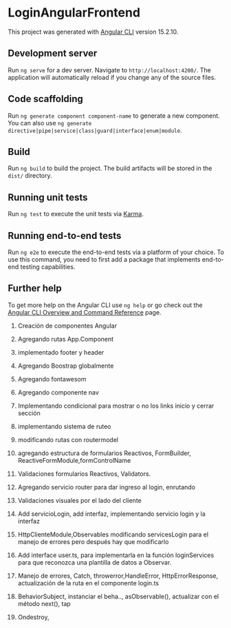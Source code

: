 # LoginAngularFrontend

This project was generated with [Angular CLI](https://github.com/angular/angular-cli) version 15.2.10.

## Development server

Run `ng serve` for a dev server. Navigate to `http://localhost:4200/`. The application will automatically reload if you change any of the source files.

## Code scaffolding

Run `ng generate component component-name` to generate a new component. You can also use `ng generate directive|pipe|service|class|guard|interface|enum|module`.

## Build

Run `ng build` to build the project. The build artifacts will be stored in the `dist/` directory.

## Running unit tests

Run `ng test` to execute the unit tests via [Karma](https://karma-runner.github.io).

## Running end-to-end tests

Run `ng e2e` to execute the end-to-end tests via a platform of your choice. To use this command, you need to first add a package that implements end-to-end testing capabilities.

## Further help

To get more help on the Angular CLI use `ng help` or go check out the [Angular CLI Overview and Command Reference](https://angular.io/cli) page.

1.	Creación de componentes Angular  							
2.	Agregando rutas App.Component							
3.	implementado footer y header								
4.	Agregando Boostrap globalmente 							
5.	Agregando fontawesom								
6.	Agregando componente nav								
7.	Implementando condicional para mostrar o no los links inicio y cerrar sección		

8.	implementando sistema de ruteo 							
9.	modificando rutas con routermodel 							

10.	agregando estructura de formularios Reactivos, FormBuilder, ReactiveFormModule,formControlName	
11.	Validaciones formularios Reactivos, Validators.

12.	Agregando servicio  router para dar ingreso al login, enrutando

13.	Validaciones visuales por el lado del cliente						

14.	Add servicioLogin, add interfaz,	 implementando servicio login y la interfaz		

15.	HttpClienteModule,Observables modificando servicesLogin para el manejo de errores pero después hay que modificarlo

16.	Add interface user.ts, para implementarla en la función loginServices para que reconozca una plantilla de datos a Observar.

17.	Manejo de errores, Catch, throwerror,HandleError, HttpErrorResponse,  actualización de la ruta en el componente login.ts

18.	 BehaviorSubject, instanciar el beha.., asObservable(), actualizar con el método next(), tap

19.	Ondestroy,

